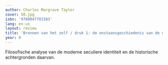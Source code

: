 ```yaml
---
author: Charles Margrave Taylor
cover: 50.jpg
isbn: '9789047701583'
lang: en-us
layout: review
title: 'Bronnen van het zelf / druk 1: de onstaansgeschiedenis van de moderne identiteit'
year: 0
---
```

Filosofische analyse van de moderne seculiere identiteit en de historische achtergronden daarvan.
